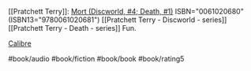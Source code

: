 
[[Pratchett Terry]]: [Mort (Discworld, #4; Death, #1)](https://www.goodreads.com/book/show/386372)
ISBN="0061020680" (ISBN13="9780061020681")
[[Pratchett Terry - Discworld - series]] [[Pratchett Terry - Death - series]]
Fun.

[Calibre](calibre://search/_?q=Mort%20%28Discworld%2C%20%234%3B%20Death%2C%20%231%29)

#book/audio #book/fiction #book/book #book/rating5
